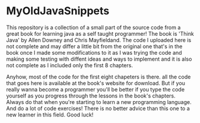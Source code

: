 # MyOldJavaSnippets

This repository is a collection of a small part of the source code from a great book for learning java as a self taught programmer!
The book is 'Think Java' by Allen Downey and Chris Mayfieldand. The code I uploaded here is not complete and may differ a little bit
from the original one that's in the book once I made some modifications to it as I was trying the code and making some testing with diffent 
ideas and ways to implement and it is also not complete as I included only the first 8 chapters. 

Anyhow, most of the code for the first eight chapeters is there. all the code that goes here is available at the book's website for download. But if you really wanna become 
a programmer you'll be better if you type the code yourself as you progress through the lessons in the book's chapters. Always do that 
when you're starting to learn a new programming language. And do a lot of code exercises! There is no better advice than this one to a 
new learner in this field. Good luck!

